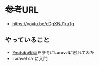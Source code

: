# 参考URL
- https://youtu.be/dGgXNJ1xuTg

## やっていること
- [Youtube動画]('https://youtu.be/dGgXNJ1xuTg')を参考にLaravelに触れてみた
- Laravel sailに入門

